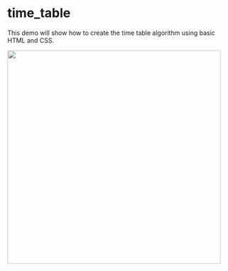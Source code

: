 # time_table
This demo will show how to create the time table algorithm using basic HTML and CSS. 



<img src="demo/1.jpg" width="480"> 
